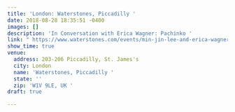 ```yaml
---
title: 'London: Waterstones, Piccadilly '
date: 2018-08-28 18:35:51 -0400
images: []
description: 'In Conversation with Erica Wagner: Pachinko '
link: " https://www.waterstones.com/events/min-jin-lee-and-erica-wagner-in-conversation-at-piccadilly-london/london-piccadilly"
show_time: true
venue:
  address: 203-206 Piccadilly, St. James's
  city: London
  name: 'Waterstones, Piccadilly '
  state: ''
  zip: 'W1V 9LE, UK '
draft: true

---
```


